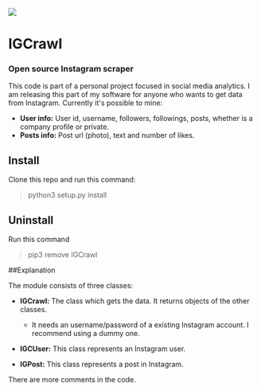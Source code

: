 ![](https://upload.wikimedia.org/wikipedia/commons/thumb/e/e7/Instagram_logo_2016.svg/132px-Instagram_logo_2016.svg.png)
# IGCrawl
### Open source Instagram scraper

This code is part of a personal project focused in social media analytics. I am releasing this part of my software for anyone who wants to get data from Instagram. Currently it's possible to mine:

* **User info:** User id, username, followers, followings, posts, whether is a company profile or private.
* **Posts info:** Post url (photo), text and number of likes.

## Install
Clone this repo and run this command:
> python3 setup.py install

## Uninstall
Run this command
> pip3 remove IGCrawl

##Explanation

The module consists of three classes: 

* **IGCrawl:** The class which gets the data. It returns objects of the other classes.
	* It needs an username/password of a existing Instagram account. I recommend using a dummy one.

* **IGCUser:** This class represents an Instagram user.

* **IGPost:** This class represents a post in Instagram.

There are more comments in the code.

